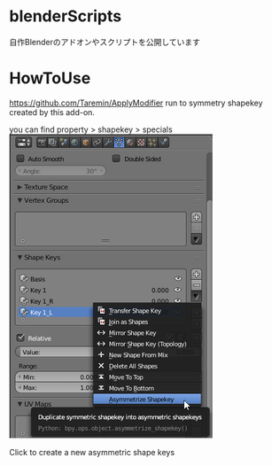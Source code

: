 # blenderScripts
自作Blenderのアドオンやスクリプトを公開しています

# HowToUse
https://github.com/Taremin/ApplyModifier
run to symmetry shapekey created by this add-on.

you can find property > shapekey > specials
![p](https://github.com/lowteq/blenderScripts/blob/master/readmeimages/20200211004213_367x549.png)

Click to create a new asymmetric shape keys
